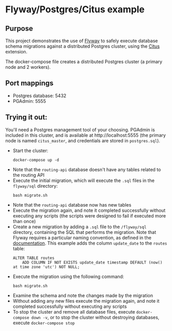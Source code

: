 # Flyway/Postgres/Citus example

## Purpose
This project demonstrates the use of [Flyway](https://flywaydb.org/) to safely execute database schema migrations against a distributed Postgres cluster, using the [Citus](https://www.citusdata.com/) extension. 

The docker-compose file creates a distributed Postgres cluster (a primary node and 2 workers). 

## Port mappings
- Postgres database: 5432
- PGAdmin: 5555

## Trying it out:
You'll need a Postgres management tool of your choosing. PGAdmin is included in this cluster, and is available at http://localhost:5555 (the primary node is named `citus_master`, and credentials are stored in `postgres.sql`).

- Start the cluster:
    ```
    docker-compose up -d
    ```
- Note that the `routing-api` database doesn't have any tables related to the routing API
- Execute the initial migration, which will execute the `.sql` files in the `flyway/sql` directory:
    ```
    bash migrate.sh
    ```
- Note that the `routing-api` database now has new tables
- Execute the migration again, and note it completed successfully without executing any scripts (the scripts were designed to fail if executed more than once)
- Create a new migration by adding a `.sql` file to the `/flyway/sql` directory, containing the SQL that performs the migration. Note that Flyway requires a particular naming convention, as defined in the [documentation](https://flywaydb.org/documentation/concepts/migrations#naming). This example adds the column `update_date` to the `routes` table:
    ```
    ALTER TABLE routes
        ADD COLUMN IF NOT EXISTS update_date timestamp DEFAULT (now() at time zone 'utc') NOT NULL;
    ```
- Execute the migration using the following command:
    ```
    bash migrate.sh
    ```
- Examine the schema and note the changes made by the migration 
- Without adding any new files execute the migration again, and note it completed successfully without executing any scripts
- To stop the cluster and remove all database files, execute `docker-compose down -v`, or to stop the cluster without destroying databases, execute `docker-compose stop`